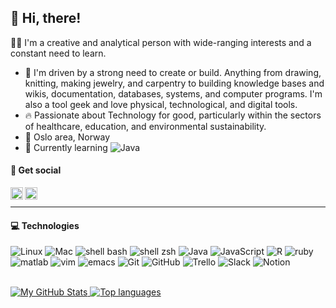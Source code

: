## 👋 Hi, there!

👩🏻 I'm a creative and analytical person with wide-ranging interests and a constant need to learn.

- 🧱 I'm driven by a strong need to create or build. Anything from drawing, knitting, making jewelry, and carpentry to building knowledge bases and wikis, documentation, databases, systems, and computer programs. I'm also a tool geek and love physical, technological, and digital tools.
- 🔥 Passionate about Technology for good, particularly within the sectors of healthcare, education, and environmental sustainability.
- 📍 Oslo area, Norway 
- 🌱 Currently learning ![Java](https://img.shields.io/badge/-Java-3a7375?style=flat&logo=java&logoColor=white)


#### 💬 Get social 
<a href="https://twitter.com/thestokkan">
  <img align="left" alt="Therese's Twitter" width="20px" src="https://logodownload.org/wp-content/uploads/2014/09/twitter-logo-4.png" />
</a>
<a href="https://linkedin.com/in/thestokkan">
  <img align="left" alt="Therese's LinkedIn" width="20px" src="https://upload.wikimedia.org/wikipedia/commons/thumb/e/e9/Linkedin_icon.svg/1200px-Linkedin_icon.svg.png" />
</a>
</br>

----

#### 💻 Technologies
![Linux](https://img.shields.io/badge/-Linux-3a7375?style=flat&logo=linux&logoColor=white)
![Mac](https://img.shields.io/badge/-Mac-3a7375?style=flat&logo=apple&logoColor=white)
![shell bash](https://img.shields.io/badge/-Bash-3a7375?style=flat&logo=gnu-bash&logoColor=white)
![shell zsh](https://img.shields.io/badge/-zsh-3a7375?style=flat&logo=Zsh&logoColor=white)
![Java](https://img.shields.io/badge/-Java-3a7375?style=flat&logo=java&logoColor=white)
![JavaScript](https://img.shields.io/badge/-JavaScript-3a7375?style=flat-square&logo=javascript&logoColor=white)
![R](https://img.shields.io/badge/-R-3a7375?style=flat-square&logo=R&logoColor=white)
![ruby](https://img.shields.io/badge/-Ruby-3a7375?logo=ruby&logoColor=white&style=flat-square)
![matlab](https://img.shields.io/badge/-Matlab-3a7375?logo=Mathworks&logoColor=white&style=flat-square)
![vim](https://img.shields.io/badge/-Vim-3a7375?style=flat-square&logo=vim&logoColor=white)
![emacs](https://img.shields.io/badge/-Emacs-3a7375?style=flat-square&logo=gnu-emacs&logoColor=white)
![Git](https://img.shields.io/badge/-Git-3a7375?style=flat-square&logo=Git&logoColor=white)
![GitHub](https://img.shields.io/badge/-Github-3a7375?style=flat-square&logo=GitHub&logoColor=white)
![Trello](https://img.shields.io/badge/-Trello-3a7375?style=flat-square&logo=Trello&logoColor=white)
![Slack](https://img.shields.io/badge/-Slack-3a7375?style=flat-square&logo=Slack&logoColor=white)
![Notion](https://img.shields.io/badge/-Notion-3a7375?style=flat-square&logo=Notion&logoColor=white)


</br>
<a href="https://github.com/thestokkan/thestokkan">
  <img align="bottom" src="https://github-readme-stats-thestokkan.vercel.app/api?username=thestokkan&show_icons=true&line_height=27&count_private=true&title_color=1d1f21&text_color=1d1f21&icon_color=2bbc8a&bg_color=d3e7e7" alt="My GitHub Stats" />
</a>
<a href="https://github.com/thestokkan/thestokkan">
  <img align="bottom" src="https://github-readme-stats-thestokkan.vercel.app/api/top-langs/?username=thestokkan&show_icons=true&line_height=27&title_color=1d1f21&text_color=1d1f21&icon_color=2bbc8a&bg_color=d3e7e7&layout=compact" alt="Top languages" />
</a>

<!--
![JavaScript](https://img.shields.io/badge/-JavaScript-3a7375?style=flat-square&logo=javascript&logoColor=white)
----
<a href="https://github.com/thestokkan/thestokkan">
  <img align="center" src="https://github-readme-stats-thestokkan.vercel.app/api?username=thestokkan&show_icons=true&line_height=27&theme=prussian" alt="My GitHub Stats" />
</a>
<a href="https://github.com/thestokkan/thestokkan">
  <img align="center" src="https://github-readme-stats-thestokkan.vercel.app/api/top-langs/?username=thestokkan&show_icons=true&line_height=27&theme=prussian" alt="Top languages" />
</a>
-->
